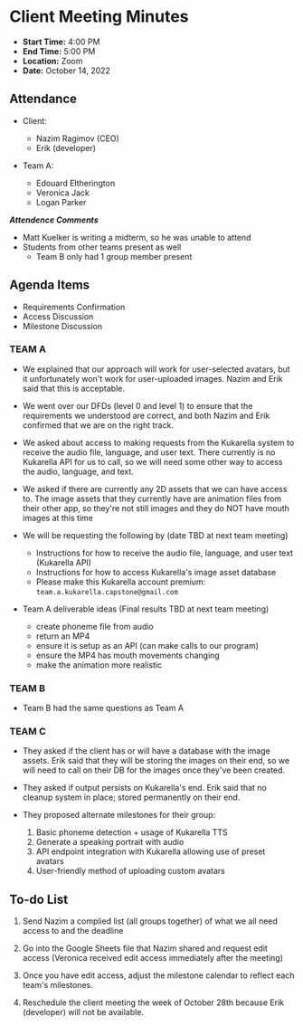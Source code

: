 # Client Meeting Minutes

- **Start Time:** 4:00 PM
- **End Time:** 5:00 PM
- **Location:** Zoom
- **Date:** October 14, 2022

## Attendance

- Client:
  - Nazim Ragimov (CEO)
  - Erik (developer)

- Team A:
  - Edouard Eltherington
  - Veronica Jack
  - Logan Parker

***Attendence Comments***

- Matt Kuelker is writing a midterm, so he was unable to attend
- Students from other teams present as well
  - Team B only had 1 group member present

## Agenda Items

- Requirements Confirmation
- Access Discussion
- Milestone Discussion

### TEAM A

- We explained that our approach will work for user-selected avatars, but it unfortunately won't work for user-uploaded
 images. Nazim and Erik said that this is acceptable.

- We went over our DFDs (level 0 and level 1) to ensure that the requirements we understood are correct, and both Nazim
and Erik confirmed that we are on the right track.

- We asked about access to making requests from the Kukarella system to receive the audio file, language, and user text.
There currently is no Kukarella API for us to call, so we will need some other way to access the audio, language, and text.

- We asked if there are currently any 2D assets that we can have access to. The image assets that they currently have are
animation files from their other app, so they're not still images and they do NOT have mouth images at this time

- We will be requesting the following by (date TBD at next team meeting)
  - Instructions for how to receive the audio file, language, and user text (Kukarella API)
  - Instructions for how to access Kukarella's image asset database
  - Please make this Kukarella account premium: `team.a.kukarella.capstone@gmail.com`

- Team A deliverable ideas (Final results TBD at next team meeting)
  - create phoneme file from audio
  - return an MP4
  - ensure it is setup as an API (can make calls to our program)
  - ensure the MP4 has mouth movements changing
  - make the animation more realistic

### TEAM B

- Team B had the same questions as Team A

### TEAM C

- They asked if the client has or will have a database with the image assets. Erik said that they will be storing the
images on their end, so we will need to call on their DB for the images once they've been created.

- They asked if output persists on Kukarella's end. Erik said that no cleanup system in place; stored permanently on
their end.

- They proposed alternate milestones for their group:
  1. Basic phoneme detection + usage of Kukarella TTS
  2. Generate a speaking portrait with audio
  3. API endpoint integration with Kukarella allowing use of preset avatars
  4. User-friendly method of uploading custom avatars

## To-do List

1. Send Nazim a complied list (all groups together) of what we all need access to and the deadline

2. Go into the Google Sheets file that Nazim shared and request edit access (Veronica received edit access immediately after the meeting)

3. Once you have edit access, adjust the milestone calendar to reflect each team's milestones.

4. Reschedule the client meeting the week of October 28th because Erik (developer) will not be available.
